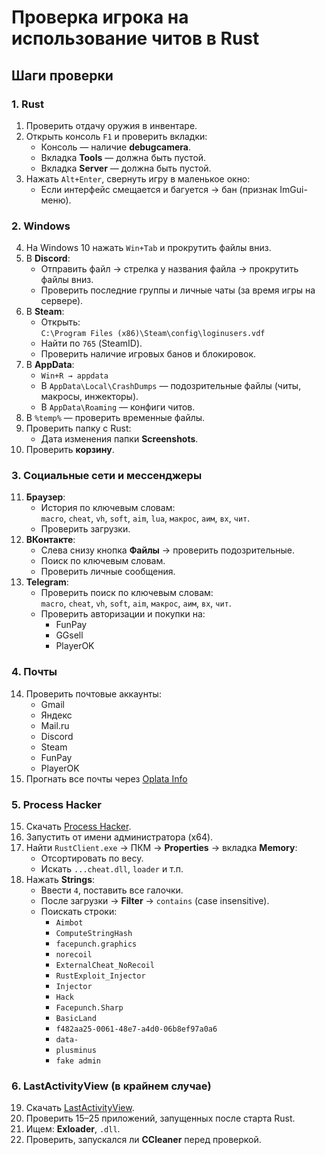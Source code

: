 # Проверка игрока на использование читов в Rust

## Шаги проверки

### 1. Rust
1. Проверить отдачу оружия в инвентаре.
2. Открыть консоль `F1` и проверить вкладки:
   - Консоль — наличие **debugcamera**.
   - Вкладка **Tools** — должна быть пустой.
   - Вкладка **Server** — должна быть пустой.
3. Нажать `Alt+Enter`, свернуть игру в маленькое окно:
   - Если интерфейс смещается и багуется → бан (признак ImGui-меню).

### 2. Windows
4. На Windows 10 нажать `Win+Tab` и прокрутить файлы вниз.
5. В **Discord**:
   - Отправить файл → стрелка у названия файла → прокрутить файлы вниз.
   - Проверить последние группы и личные чаты (за время игры на сервере).
6. В **Steam**:
   - Открыть:  
     `C:\Program Files (x86)\Steam\config\loginusers.vdf`
   - Найти по `765` (SteamID).
   - Проверить наличие игровых банов и блокировок.
7. В **AppData**:
   - `Win+R → appdata`
   - В `AppData\Local\CrashDumps` — подозрительные файлы (читы, макросы, инжекторы).
   - В `AppData\Roaming` — конфиги читов.
8. В `%temp%` — проверить временные файлы.
9. Проверить папку с Rust:
   - Дата изменения папки **Screenshots**.
10. Проверить **корзину**.

### 3. Социальные сети и мессенджеры
11. **Браузер**:
    - История по ключевым словам:  
      `macro`, `cheat`, `vh`, `soft`, `aim`, `lua`, `макрос`, `аим`, `вх`, `чит`.
    - Проверить загрузки.
12. **ВКонтакте**:
    - Слева снизу кнопка **Файлы** → проверить подозрительные.
    - Поиск по ключевым словам.
    - Проверить личные сообщения.
13. **Telegram**:
    - Проверить поиск по ключевым словам:  
      `macro`, `cheat`, `vh`, `soft`, `aim`, `макрос`, `аим`, `вх`, `чит`.
    - Проверить авторизации и покупки на:
      - FunPay
      - GGsell
      - PlayerOK

### 4. Почты
14. Проверить почтовые аккаунты:
    - Gmail
    - Яндекс
    - Mail.ru
    - Discord
    - Steam
    - FunPay
    - PlayerOK
15. Прогнать все почты через [Oplata Info](https://oplata.info/info)

### 5. Process Hacker
15. Скачать [Process Hacker](https://www.softportal.com/getsoft-14593-process-hacker-3.html).
16. Запустить от имени администратора (x64).
17. Найти `RustClient.exe` → ПКМ → **Properties** → вкладка **Memory**:
    - Отсортировать по весу.
    - Искать `...cheat.dll`, `loader` и т.п.
18. Нажать **Strings**:
    - Ввести `4`, поставить все галочки.
    - После загрузки → **Filter** → `contains` (case insensitive).
    - Поискать строки:
      - `Aimbot`
      - `ComputeStringHash`
      - `facepunch.graphics`
      - `norecoil`
      - `ExternalCheat_NoRecoil`
      - `RustExploit_Injector`
      - `Injector`
      - `Hack`
      - `Facepunch.Sharp`
      - `BasicLand`
      - `f482aa25-0061-48e7-a4d0-06b8ef97a0a6`
      - `data-`
      - `plusminus`
      - `fake admin`

### 6. LastActivityView (в крайнем случае)
19. Скачать [LastActivityView](https://www.nirsoft.net/utils/computer_activity_view.html).
20. Проверить 15–25 приложений, запущенных после старта Rust.
21. Ищем: **Exloader**, `.dll`.
22. Проверить, запускался ли **CCleaner** перед проверкой.
